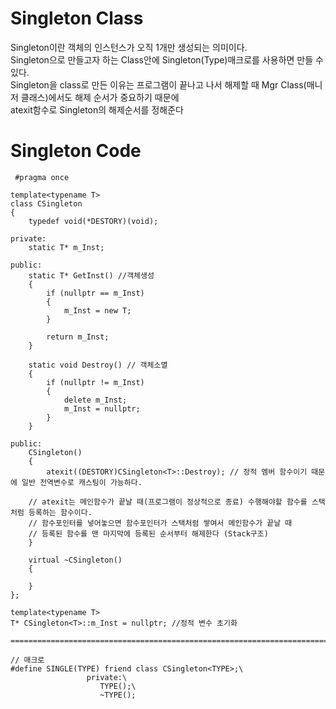 Singleton Class
===============
Singleton이란 객체의 인스턴스가 오직 1개만 생성되는 의미이다.  
Singleton으로 만들고자 하는 Class안에 Singleton(Type)매크로를 사용하면 만들 수 있다.  
Singleton을 class로 만든 이유는 프로그램이 끝나고 나서 해제할 때 Mgr Class(매니저 클래스)에서도 해제 순서가 중요하기 때문에  
atexit함수로 Singleton의 해제순서를 정해준다

Singleton Code
=================


     #pragma once
    
    template<typename T>
    class CSingleton
    {
    	typedef void(*DESTORY)(void);
    
    private:
    	static T* m_Inst;
    
    public:
    	static T* GetInst() //객체생성
    	{
    		if (nullptr == m_Inst)
    		{
    			m_Inst = new T;
    		}
    
    		return m_Inst;
    	}
    
    	static void Destroy() // 객체소멸
    	{
    		if (nullptr != m_Inst)
    		{
    			delete m_Inst;
    			m_Inst = nullptr;
    		}
    	}
    
    public:
    	CSingleton()
    	{
    		atexit((DESTORY)CSingleton<T>::Destroy); // 정적 멤버 함수이기 때문에 일반 전역변수로 캐스팅이 가능하다.
        
        // atexit는 메인함수가 끝날 때(프로그램이 정상적으로 종료) 수행해야할 함수를 스택처럼 등록하는 함수이다.
        // 함수포인터를 넣어놓으면 함수포인터가 스택처럼 쌓여서 메인함수가 끝날 때
        // 등록된 함수를 맨 마지막에 등록된 순서부터 해제한다 (Stack구조)
    	}
    
    	virtual ~CSingleton()
    	{
    
    	}
    };
    
    template<typename T>
    T* CSingleton<T>::m_Inst = nullptr; //정적 변수 초기화
    
    ===============================================================================================================
    
    // 매크로
    #define SINGLE(TYPE) friend class CSingleton<TYPE>;\
					 private:\
						TYPE();\
						~TYPE();
